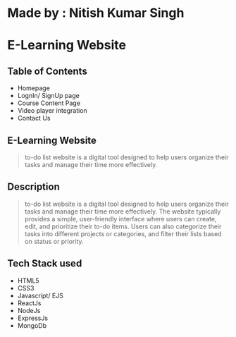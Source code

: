 # Made by : Nitish Kumar Singh

<h1>E-Learning Website</h1>

<h2>Table of Contents</h2>

* Homepage
* LognIn/ SignUp page
* Course Content Page
* Video player integration
* Contact Us 

<h2>E-Learning Website</h2>

>to-do list website is a digital tool designed to help users organize their tasks and manage their time more effectively.


<h2>Description</h2>

>to-do list website is a digital tool designed to help users organize their tasks and manage their time more effectively. The website typically provides a simple, user-friendly interface where users can create, edit, and prioritize their to-do items. Users can also categorize their tasks into different projects or categories, and filter their lists based on status or priority.

<h2>Tech Stack used</h2>

* HTML5
* CSS3
* Javascript/ EJS
* ReactJs
* NodeJs
* ExpressJs
* MongoDb
